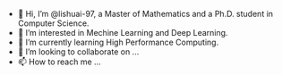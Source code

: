 - 👋 Hi, I’m @lishuai-97, a Master of Mathematics and a Ph.D. student in Computer Science.
- 👀 I’m interested in Mechine Learning and Deep Learning.
- 🌱 I’m currently learning High Performance Computing.
- 💞️ I’m looking to collaborate on ...
- 📫 How to reach me ...

<!--
**lishuai-97/lishuai-97** is a ✨ _special_ ✨ repository because its `README.md` (this file) appears on your GitHub profile.

Here are some ideas to get you started:

- 🔭 I’m currently working on ...
- 🌱 I’m currently learning ...
- 👯 I’m looking to collaborate on ...
- 🤔 I’m looking for help with ...
- 💬 Ask me about ...
- 📫 How to reach me: ...
- 😄 Pronouns: ...
- ⚡ Fun fact: ...
-->
